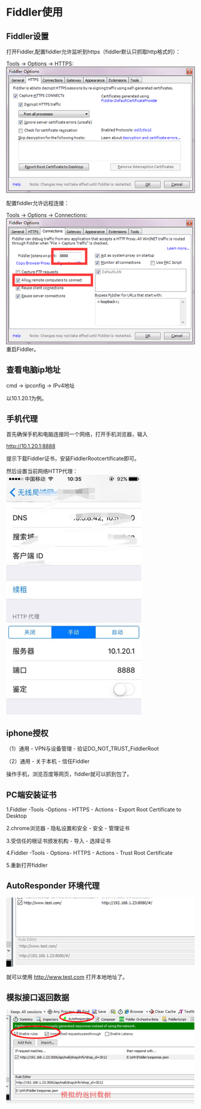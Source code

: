 # Fiddler使用

## Fiddler设置

打开Fiddler,配置fiddler允许监听到https（fiddler默认只抓取http格式的）：

Tools -> Options -> HTTPS:
![alt text](image.png)

配置fiddler允许远程连接：

Tools -> Options -> Connections:
![alt text](image-1.png)
重启Fiddler。

## 查看电脑ip地址
cmd -> ipconfig -> IPv4地址

以10.1.20.1为例。

## 手机代理
首先确保手机和电脑连接同一个网络，打开手机浏览器，输入 

http://10.1.20.1:8888

提示下载Fiddler证书，安装FiddlerRootcertificate即可。

然后设置当前网络HTTP代理：
![alt text](image-2.png)

## iphone授权

（1）通用 - VPN与设备管理 - 验证DO_NOT_TRUST_FiddlerRoot

（2）通用 - 关于本机 - 信任Fiddler

操作手机，浏览百度等网页，fiddler就可以抓到包了。


## PC端安装证书

1.Fiddler -Tools -Options - HTTPS - Actions - Export Root Certificate to Desktop

2.chrome浏览器 - 隐私设置和安全 - 安全 - 管理证书

3.受信任的根证书颁发机构 - 导入 - 选择证书

4.Fiddler -Tools - Options- HTTPS - Actions - Trust Root Certificate

5.重新打开fiddler


## AutoResponder 环境代理
![alt text](image-3.png)

就可以使用 http://www.test.com 打开本地地址了。

## 模拟接口返回数据
![alt text](image-4.png)